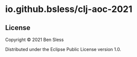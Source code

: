 # io.github.bsless/clj-aoc-2021

## License

Copyright © 2021 Ben Sless

Distributed under the Eclipse Public License version 1.0.
